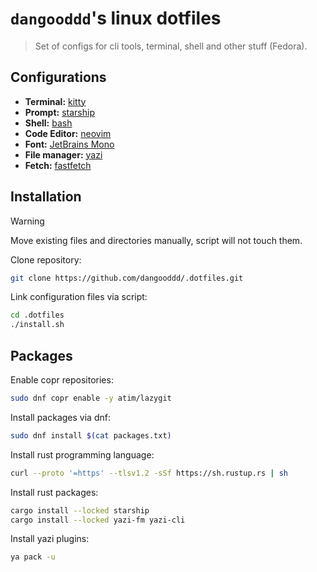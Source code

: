 # `dangooddd`'s linux dotfiles

> Set of configs for cli tools, terminal, shell and other stuff (Fedora).


## Configurations 

* **Terminal:** [kitty](https://github.com/kovidgoyal/kitty)
* **Prompt:** [starship](https://github.com/starship/starship)
* **Shell:** [bash](https://www.gnu.org/software/bash/)
* **Code Editor:** [neovim](https://github.com/neovim/neovim)
* **Font:** [JetBrains Mono](https://github.com/JetBrains/JetBrainsMono)
* **File manager:** [yazi](https://github.com/sxyazi/yazi)
* **Fetch:** [fastfetch](https://github.com/fastfetch-cli/fastfetch)


## Installation

> [!Warning]
> Move existing files and directories manually, script will not touch them.

Clone repository:
```sh
git clone https://github.com/dangooddd/.dotfiles.git
```

Link configuration files via script:
```sh
cd .dotfiles
./install.sh
```


## Packages

Enable copr repositories:
```sh
sudo dnf copr enable -y atim/lazygit
```

Install packages via dnf:
```sh
sudo dnf install $(cat packages.txt)
```

Install rust programming language:
```sh
curl --proto '=https' --tlsv1.2 -sSf https://sh.rustup.rs | sh
```

Install rust packages:
```sh
cargo install --locked starship
cargo install --locked yazi-fm yazi-cli
```

Install yazi plugins:
```sh
ya pack -u
```
